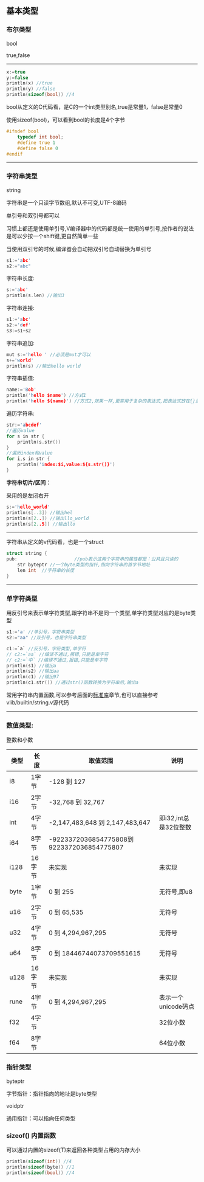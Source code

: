 ## 基本类型

### 布尔类型

bool

true,false

------

```c
x:=true
y:=false
println(x) //true
println(y) //false
println(sizeof(bool)) //4
```

bool从定义的C代码看，是C的一个int类型别名,true是常量1，false是常量0

使用sizeof(bool)，可以看到bool的长度是4个字节

```c
#ifndef bool
	typedef int bool;
	#define true 1
	#define false 0
#endif
```



------



### 字符串类型

string

字符串是一个只读字节数组,默认不可变,UTF-8编码

单引号和双引号都可以

习惯上都还是使用单引号,V编译器中的代码都是统一使用的单引号,按作者的说法是可以少按一个shift键,更自然简单一些

当使用双引号的时候,编译器会自动把双引号自动替换为单引号

```c
s1:='abc'
s2:="abc"
```

字符串长度: 

```c
s:='abc'
println(s.len) //输出3
```

字符串连接: 

```c
s1:='abc'
s2:='def'
s3:=s1+s2
```

字符串追加:

```c
mut s:='hello ' //必须是mut才可以
s+='world'
println(s) //输出hello world
```

字符串插值:

```c
name:='Bob'
println('hello $name') //方式1
println('hello ${name}') //方式2,效果一样,更常用于复杂的表达式,把表达式放在{}里面
```

遍历字符串:

```c
str:='abcdef'
//遍历value
for s in str {
    println(s.str())
}
//遍历index和value
for i,s in str {
    println('index:$i,value:${s.str()}')
}
```

**字符串切片/区间：**

采用的是左闭右开

```c
s:='hello_world'
println(s[..3]) //输出hel
println(s[2..]) //输出llo_world
println(s[2..5]) //输出llo
```



------

字符串从定义的v代码看，也是一个struct

```c
struct string {
pub: 					 //pub表示这两个字符串的属性都是：公共且只读的
	str byteptr //一个byte类型的指针,指向字符串的首字节地址
	len int  //字符串的长度
}
```

------



### 单字符类型

用反引号来表示单字符类型,跟字符串不是同一个类型,单字符类型对应的是byte类型

```c
s1:='a' //单引号，字符串类型
s2:="aa" //双引号，也是字符串类型

c1:=`a` //反引号，字符类型,单字符
// c2:=`aa` //编译不通过,报错,只能是单字符
// c2:=`中` //编译不通过,报错,只能是单字符
println(s1) //输出a
println(s2) //输出aa
println(c1) //输出97
println(c1.str()) //通过str()函数转换为字符串后,输出a
```



常用字符串内置函数,可以参考后面的[标准库](stdlibrary.md)章节,也可以直接参考vlib/builtin/string.v源代码

------



### 数值类型:

整数和小数

| 类型 | 长度   | 取值范围                                  | 说明                  |
| ---- | ------ | ----------------------------------------- | --------------------- |
| i8   | 1字节  | -128 到 127                               |                       |
| i16  | 2字节  | -32,768 到 32,767                         |                       |
| int  | 4字节  | -2,147,483,648 到 2,147,483,647           | 即i32,int总是32位整数 |
| i64  | 8字节  | -9223372036854775808到9223372036854775807 |                       |
| i128 | 16字节 | 未实现                                    | 未实现                |
| byte | 1字节  | 0 到 255                                  | 无符号,即u8           |
| u16  | 2字节  | 0 到 65,535                               | 无符号                |
| u32  | 4字节  | 0 到 4,294,967,295                        | 无符号                |
| u64  | 8字节  | 0 到 18446744073709551615                 | 无符号                |
| u128 | 16字节 | 未实现                                    | 未实现                |
| rune | 4字节  | 0 到 4,294,967,295                        | 表示一个unicode码点   |
| f32  | 4字节  |                                           | 32位小数              |
| f64  | 8字节  |                                           | 64位小数              |

### 指针类型

byteptr 

字节指针：指针指向的地址是byte类型

voidptr

通用指针：可以指向任何类型

### sizeof() 内置函数

可以通过内置的sizeof(T)来返回各种类型占用的内存大小

```c
println(sizeof(int)) //4
println(sizeof(byte)) //1
println(sizeof(bool)) //4
```

